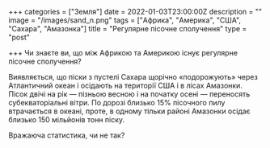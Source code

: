 +++
categories = ["Земля"]
date = 2022-01-03T23:00:00Z
description = ""
image = "/images/sand_n.png"
tags = ["Африкa", "Америка", "США", "Сахара", "Амазонка"]
title = "Регулярне пісочне сполучення"
type = "post"

+++
Чи знаєте ви, що між Африкою та Америкою існує регулярне пісочне сполучення?

Виявляється, що піски з пустелі Сахара щорічно «подорожують» через Атлантичний океан і осідають на території США і в лісах Амазонки. Пісок двічі на рік — пізньою весною і на початку осені — переносять субекваторіальні вітри. По дорозі близько 15% пісочного пилу втрачається в океані, проте, в одному тільки районі Амазонки осідає близько 150 мільйонів тонн піску.

Вражаюча статистика, чи не так?